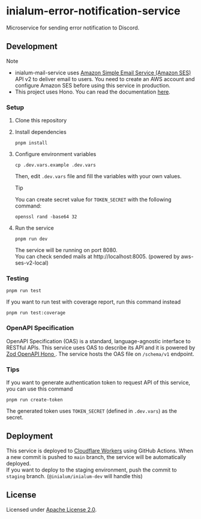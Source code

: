 # inialum-error-notification-service

Microservice for sending error notification to Discord.

## Development

> [!NOTE]
>
> - inialum-mail-service uses [Amazon Simple Email Service (Amazon SES)](https://aws.amazon.com/ses) API v2 to deliver email to users. You need to create an AWS account and configure Amazon SES before using this service in production.
> - This project uses Hono. You can read the documentation [here](https://hono.dev).

### Setup

1. Clone this repository
2. Install dependencies

   ```shell
   pnpm install
   ```

3. Configure environment variables

   ```shell
   cp .dev.vars.example .dev.vars
   ```

   Then, edit `.dev.vars` file and fill the variables with your own values.

   > [!TIP]
   > You can create secret value for `TOKEN_SECRET` with the following command:
   >
   > ```shell
   > openssl rand -base64 32
   > ```

4. Run the service

   ```shell
   pnpm run dev
   ```

   The service will be running on port 8080.  
   You can check sended mails at http://localhost:8005. (powered by aws-ses-v2-local)

### Testing

```shell
pnpm run test
```

If you want to run test with coverage report, run this command instead

```shell
pnpm run test:coverage
```

### OpenAPI Specification

OpenAPI Specification (OAS) is a standard, language-agnostic interface to RESTful APIs. This service uses OAS to describe its API and it is powered by [Zod OpenAPI Hono
](https://github.com/honojs/middleware/tree/main/packages/zod-openapi). The service hosts the OAS file on `/schema/v1` endpoint.

### Tips

If you want to generate authentication token to request API of this service, you can use this command

```shell
pnpm run create-token
```

The generated token uses `TOKEN_SECRET` (defined in `.dev.vars`) as the secret.

## Deployment

This service is deployed to [Cloudflare Workers](https://workers.cloudflare.com) using GitHub Actions. When a new commit is pushed to `main` branch, the service will be automatically deployed.  
If you want to deploy to the staging environment, push the commit to `staging` branch. (`@inialum/inialum-dev` will handle this)

## License

Licensed under [Apache License 2.0](LICENSE).
